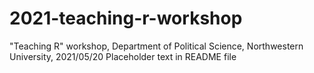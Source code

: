 # 2021-teaching-r-workshop
"Teaching R" workshop, Department of Political Science, Northwestern University, 2021/05/20
Placeholder text in README file
